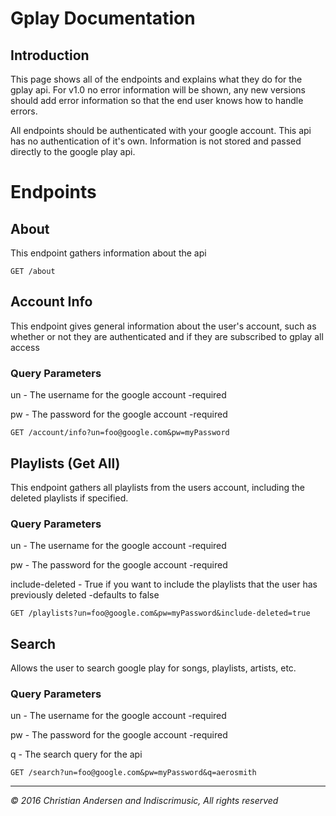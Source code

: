 # Gplay Documentation

## Introduction

This page shows all of the endpoints and explains what they do for the
	gplay api. For v1.0 no error information will be shown, any new versions should add
	error information so that the end user knows how to handle errors.
	
All endpoints should be authenticated with your google account. This api has no
	authentication of it's own. Information is not stored and passed directly to the google play api.
	
# Endpoints
## About
This endpoint gathers information about the api

`GET /about`

## Account Info
This endpoint gives general information about the user's account, such as whether or not
	they are authenticated and if they are subscribed to gplay all access
	
### Query Parameters
un - The username for the google account -required

pw - The password for the google account -required

`GET /account/info?un=foo@google.com&pw=myPassword`

## Playlists (Get All)
This endpoint gathers all playlists from the users account, including the deleted playlists if specified.

### Query Parameters
un - The username for the google account -required

pw - The password for the google account -required

include-deleted - True if you want to include the playlists that the user has previously deleted -defaults to false

`GET /playlists?un=foo@google.com&pw=myPassword&include-deleted=true`

## Search
Allows the user to search google play for songs, playlists, artists, etc.

### Query Parameters
un - The username for the google account -required

pw - The password for the google account -required

q - The search query for the api

`GET /search?un=foo@google.com&pw=myPassword&q=aerosmith`

---

_&copy; 2016 Christian Andersen and Indiscrimusic, All rights reserved_

